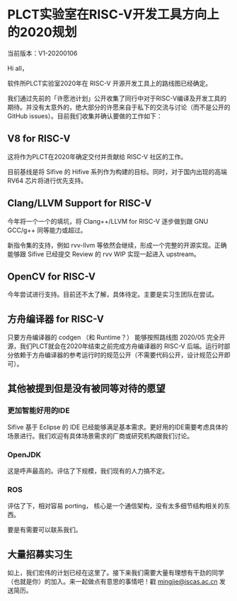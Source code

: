 # PLCT实验室在RISC-V开发工具方向上的2020规划

当前版本：V1-20200106

Hi all，

软件所PLCT实验室2020年在 RISC-V 开源开发工具上的路线图已经确定。

我们通过先前的「许愿池计划」公开收集了同行中对于RISC-V编译及开发工具的期待。并没有太意外的，绝大部分的许愿来自于私下的交流与讨论（而不是公开的 GitHub issues）。目前我们收集并确认要做的工作如下：

## V8 for RISC-V

这将作为PLCT在2020年确定交付并贡献给 RISC-V 社区的工作。

目前基线是将 Sifive 的 Hifive 系列作为构建的目标。同时，对于国内出现的高端 RV64 芯片将进行优先支持。

## Clang/LLVM Support for RISC-V

今年将一个一个的填坑，将 Clang++/LLVM for RISC-V 逐步做到跟 GNU GCC/g++ 同等能力或超过。

新指令集的支持，例如 rvv-llvm 等依然会继续，形成一个完整的开源实现。正确能够跟 Sifive 已经提交 Review 的 rvv WIP 实现一起进入 upstream。

## OpenCV for RISC-V

今年尝试进行支持。目前还不太了解，具体待定。主要是实习生团队在尝试。

## 方舟编译器 for RISC-V

只要方舟编译器的 codgen （和 Runtime？） 能够按照路线图 2020/05 完全开源，我们PLCT就会在2020年结束之前完成方舟编译器的 RISC-V 后端。运行时部分依赖于方舟编译器的参考运行时的规范公开（不需要代码公开，设计规范公开即可）。

## 其他被提到但是没有被同等对待的愿望

### 更加智能好用的IDE

Sifive 基于 Eclipse 的 IDE 已经能够满足基本需求。更好用的IDE需要考虑具体的场景进行。我们欢迎有具体场景需求的厂商或研究机构跟我们讨论。

### OpenJDK

这是呼声最高的。评估了下规模，我们现有的人力搞不定。

### ROS

评估了下，相对容易 porting， 核心是一个通信架构，没有太多细节结构相关的东西。

要是有需要可以联系我们。

## 大量招募实习生

如上，我们宏伟的计划已经在这里了。接下来我们需要大量有理想有干劲的同学（也就是你）的加入。来一起做点有意思的事情吧！戳 mingjie@iscas.ac.cn 发送简历。
